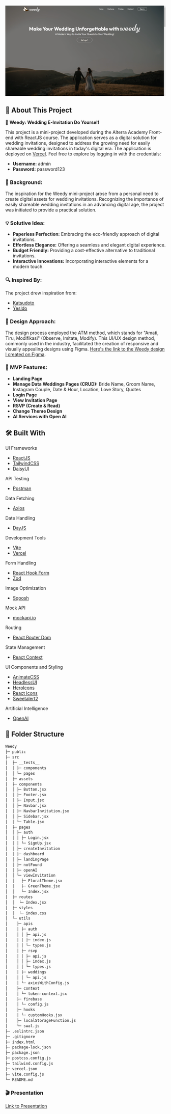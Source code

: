 ![App Screenshot](/screenshots/screenshots.png)
## 📖 About This Project

💓 **Weedy: Wedding E-Invitation Do Yourself**

This project is a mini-project developed during the Alterra Academy Front-end with ReactJS course. The application serves as a digital solution for wedding invitations, designed to address the growing need for easily shareable wedding invitations in today's digital era. The application is deployed on [Vercel](https://weedyidn.vercel.app/). Feel free to explore by logging in with the credentials:
- **Username:** admin
- **Password:** password123

### 🌟 Background:

The inspiration for the Weedy mini-project arose from a personal need to create digital assets for wedding invitations. Recognizing the importance of easily shareable wedding invitations in an advancing digital age, the project was initiated to provide a practical solution.

### 💡 Solutive Idea:

- **Paperless Perfection:** Embracing the eco-friendly approach of digital invitations.
- **Effortless Elegance:** Offering a seamless and elegant digital experience.
- **Budget Friendly:** Providing a cost-effective alternative to traditional invitations.
- **Interactive Innovations:** Incorporating interactive elements for a modern touch.

### 🔍 Inspired By:

The project drew inspiration from:
- [Katsudoto](https://katsudoto.id/)
- [YesIdo](https://www.sayyesido.com/e-invitations)

### 🎨 Design Approach:

The design process employed the ATM method, which stands for "Amati, Tiru, Modifikasi" (Observe, Imitate, Modify). This UI/UX design method, commonly used in the industry, facilitated the creation of responsive and visually appealing designs using Figma. [Here's the link to the Weedy design I created on Figma](https://www.figma.com/file/jMBzc4iIBLjwRcB5A1FL15/Prototype?node-id=0%3A1).


### 🚀 MVP Features:

- **Landing Page**
- **Manage Data Weddings Pages (CRUD):** Bride Name, Groom Name, Instagram Couple, Date & Hour, Location, Love Story, Quotes
- **Login Page**
- **View Invitation Page**
- **RSVP (Create & Read)**
- **Change Theme Design**
- **AI Services with Open AI**

## 🛠️ Built With

 UI Frameworks
- [ReactJS](https://react.dev/)
- [TailwindCSS](https://tailwindcss.com/)
- [DaisyUI](https://daisyui.com/)

 API Testing
- [Postman](https://www.postman.com/)

 Data Fetching
- [Axios](https://axios-http.com/)

 Date Handling
- [DayJS](https://day.js.org/)

 Development Tools
- [Vite](https://vitejs.dev/)
- [Vercel](https://vercel.com/)

 Form Handling
- [React Hook Form](https://react-hook-form.com/)
- [Zod](https://github.com/colinhacks/zod)

 Image Optimization
- [Sqoosh](https://sqoosh.app/)

 Mock API
- [mockapi.io](https://www.mockapi.io/)

 Routing
- [React Router Dom](https://reactrouter.com/)

 State Management
- [React Context](https://react.dev/reference/react/useContext)

 UI Components and Styling
- [AnimateCSS](https://animate.style/)
- [HeadlessUI](https://headlessui.dev/)
- [HeroIcons](https://heroicons.com/)
- [React Icons](https://react-icons.github.io/react-icons)
- [Sweetalert2](https://www.npmjs.com/package/sweetalert2)

Artificial Intelligence
- [OpenAI](https://www.openai.com/)

## 📁 Folder Structure

```sh
Weedy
├─ public
├─ src
│  ├─ __tests__
│  │ ├─ components
│  │ └─ pages 
│  ├─ assets
│  ├─ components
│  │ ├─ Button.jsx
│  │ ├─ Footer.jsx
│  │ ├─ Input.jsx
│  │ ├─ Navbar.jsx
│  │ ├─ NavbarInvitation.jsx
│  │ ├─ Sidebar.jsx
│  │ └─ Table.jsx 
│  ├─ pages
│  │ ├─ auth
│  │ │ ├─ Login.jsx
│  │ │ └─ SignUp.jsx
│  │ ├─ createInvitation
│  │ ├─ dashboard
│  │ ├─ landingPage
│  │ ├─ notFound
│  │ ├─ openAI
│  │ └─ viewInvitation
│  │   ├─ FloralTheme.jsx
│  │   ├─ GreenTheme.jsx
│  │   └─ Index.jsx
│  ├─ routes
│  │  └─ Index.jsx
│  ├─ styles
│  │  └─ index.css
│  └─ utils
│    ├─ apis
│    │ ├─ auth
│    │ │ ├─ api.js
│    │ │ ├─ index.js
│    │ │ └─ types.js
│    │ ├─ rsvp
│    │ │ ├─ api.js
│    │ │ ├─ index.js
│    │ │ └─ types.js
│    │ ├─ weddings
│    │ │ └─ api.js
│    │ └─ axiosWithConfig.js
│    ├─ context
│    │ └─ token-context.jsx
│    ├─ firebase
│    │ └─ config.js
│    ├─ hooks
│    │ └─ customHooks.jsx
│    ├─ localStorageFunction.js
│    └─ swal.js
├─ .eslintrc.json
├─ .gitignore
├─ index.html
├─ package-lock.json
├─ package.json
├─ postcss.config.js
├─ tailwind.config.js
├─ vercel.json
├─ vite.config.js
└─ README.md

```

### 🎬 Presentation
[Link to Presentation](https://www.canva.com/design/DAFy--urj90/fxPbptE0v7sW2VaApCBeaA/view?utm_content=DAFy--urj90&utm_campaign=designshare&utm_medium=link&utm_source=editor)

